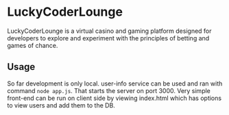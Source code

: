 # LuckyCoderLounge
LuckyCoderLounge is a virtual casino and gaming platform designed for developers to explore and experiment with the principles of betting and games of chance.

## Usage

So far development is only local. user-info service can be used and ran with command `node app.js`. That starts the server on port 3000. Very simple front-end can be run on client side by viewing index.html which has options to view users and add them to the DB.